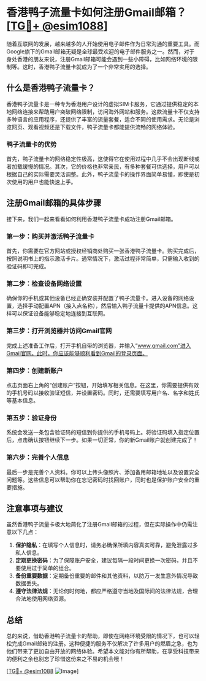 # 香港鸭子流量卡如何注册Gmail邮箱？[[TG💪+ @esim1088](https://t.me/s/esim1088)]

随着互联网的发展，越来越多的人开始使用电子邮件作为日常沟通的重要工具。而Google旗下的Gmail邮箱无疑是全球最受欢迎的电子邮件服务之一。然而，对于身处香港的朋友来说，注册Gmail邮箱可能会遇到一些小障碍，比如网络环境的限制等。这时，香港鸭子流量卡就成为了一个非常实用的选择。

## 什么是香港鸭子流量卡？

香港鸭子流量卡是一种专为香港用户设计的虚拟SIM卡服务，它通过提供稳定的本地网络连接来帮助用户突破网络限制，访问海外网站和服务。这款流量卡不仅支持多种语言的应用程序，还提供了丰富的流量套餐，适合不同的使用需求。无论是浏览网页、观看视频还是下载文件，鸭子流量卡都能提供流畅的网络体验。

### 鸭子流量卡的优势

首先，鸭子流量卡的网络稳定性极高，这使得它在使用过程中几乎不会出现断线或者加载缓慢的情况。其次，它的价格也非常亲民，有多种套餐可供选择，用户可以根据自己的实际需要灵活调整。此外，鸭子流量卡的操作界面简单易懂，即使是初次使用的用户也能快速上手。

## 注册Gmail邮箱的具体步骤

接下来，我们一起来看看如何利用香港鸭子流量卡成功注册Gmail邮箱。

### 第一步：购买并激活鸭子流量卡

首先，你需要在官方网站或授权经销商处购买一张香港鸭子流量卡。购买完成后，按照说明书上的指示激活卡片。通常情况下，激活过程非常简单，只需输入收到的验证码即可完成。

### 第二步：检查设备网络设置

确保你的手机或其他设备已经正确安装并配置了鸭子流量卡。进入设备的网络设置，选择手动配置APN（接入点名称），然后输入鸭子流量卡提供的APN信息。这样可以保证设备能够稳定地连接到互联网。

### 第三步：打开浏览器并访问Gmail官网

完成上述准备工作后，打开手机自带的浏览器，并输入“www.gmail.com”进入Gmail官网。此时，你应该能够顺利看到Gmail的登录页面。

### 第四步：创建新账户

点击页面右上角的“创建账户”按钮，开始填写相关信息。在这里，你需要提供有效的手机号码以接收验证短信，并设置密码。同时，还需要填写用户名、名字和姓氏等基本信息。

### 第五步：验证身份

系统会发送一条包含验证码的短信到你提供的手机号码上。将验证码填入指定位置后，点击确认按钮继续下一步。如果一切正常，你的新Gmail账户就创建完成了！

### 第六步：完善个人信息

最后一步是完善个人资料。你可以上传头像照片、添加备用邮箱地址以及设置安全问题等。这些信息可以帮助你在忘记密码时找回账户，同时也是保护账户安全的重要措施。

## 注意事项与建议

虽然香港鸭子流量卡极大地简化了注册Gmail邮箱的过程，但在实际操作中仍需注意以下几点：

1. **保护隐私**：在填写个人信息时，请务必确保所填内容真实可靠，避免泄露过多私人信息。
2. **定期更换密码**：为了保障账户安全，建议每隔一段时间更换一次密码，并且不要使用过于简单的组合。
3. **备份重要数据**：定期备份重要的邮件和其他资料，以防万一发生意外情况导致数据丢失。
4. **遵守法律法规**：无论何时何地，都应严格遵守当地及国际间的法律法规，合理合法地使用网络资源。

## 总结

总的来说，借助香港鸭子流量卡的帮助，即使在网络环境受限的情况下，也可以轻松完成Gmail邮箱的注册。这种便捷的服务不仅解决了许多用户的燃眉之急，也为他们带来了更加自由开放的网络体验。希望本文能对你有所帮助，在享受科技带来的便利之余也别忘了珍惜这份来之不易的机会哦！

[[TG💪+ @esim1088](https://t.me/s/esim1088) ![Image](https://i.postimg.cc/4NQfJmqS/Snipaste-2025-05-13-00-14-12.png)]